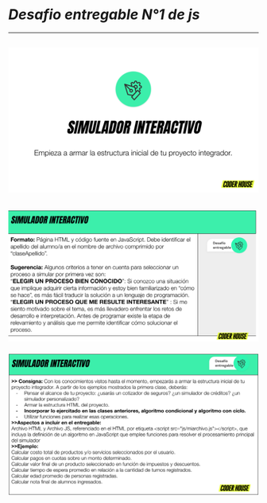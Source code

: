 # _Desafio entregable N°1 de js_

---
![consigna](./img/simulador.PNG)
---
![presentacion](./img/desafio_.PNG)
---
![presentacion](./img/desafio1_.PNG)